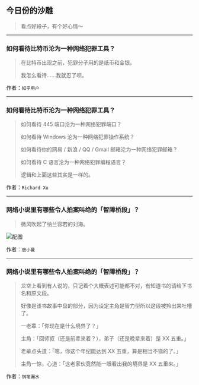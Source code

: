## 今日份的沙雕

> 看点好段子，有个好心情～


 
---

### 如何看待比特币沦为一种网络犯罪工具？

> 在比特币出现之前，犯罪分子用的是纸币和金银。
> 
> 我怎么看待……我就忍了呗。


作者：`知乎用户`

---

### 如何看待比特币沦为一种网络犯罪工具？

> 如何看待 445 端口沦为一种网络犯罪端口？
> 
> 如何看待 Windows 沦为一种网络犯罪操作系统？
> 
> 如何看待你的网易 / 新浪 / QQ / Gmail 邮箱沦为一种网络犯罪邮箱？
> 
> 如何看待 C 语言沦为一种网络犯罪编程语言？
> 
> 逻辑和上面这些其实是一样的。


作者：`Richard Xu`

---

### 网络小说里有哪些令人拍案叫绝的「智障桥段」？

> 微风吹起了纳兰容若的刘海。



![配图](http://pic2.zhimg.com/70/v2-a59f505e96ce6d675bdaa2e45134f615_b.jpg)


作者：`唐小曼`

---

### 网络小说里有哪些令人拍案叫绝的「智障桥段」？

> 龙空上看到有人说的，只记着个大概表述可能都不对，有知道书的请给下书名和原文段。
> 
> 好像是该书故事中盘的部分，因为设定主角是智力型所以这段被拎出来吐槽了。
> 
> 一老辈：「你现在是什么境界了？」
> 
> 主角：「回师叔（还是前辈来着？），弟子（还是晚辈来着）是 XX 五重。」
> 
> 老辈点头道：「嗯，你这个年纪能达到 XX 五重，算是相当不错的了。」
> 
> 主角一惊，心道：「这老家伙竟然能一眼看出我的境界是 XX 五重来。」


作者：`钢笔漏水`